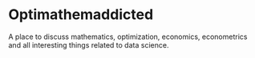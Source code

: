 # Optimathemaddicted
A place to discuss mathematics, optimization, economics, econometrics and all interesting things related to data science.
